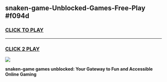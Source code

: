 
## snaken-game-Unblocked-Games-Free-Play #f094d
<h3>
<a href="https://us.freeplayer.one?title=snaken-game&ref=9M">CLICK TO PLAY</a></h3>
<hr>

<h3>
<a href="https://us.freeplayer.one?title=snaken-game&ref=9M">CLICK 2 PLAY</a>
  
</h3>

<a href="https://us.freeplayer.one?title=snaken-game&ref=9M"><img src="https://clearcache.store/games.png"></a>


**snaken-game games unblocked: Your Gateway to Fun and Accessible Online Gaming**
